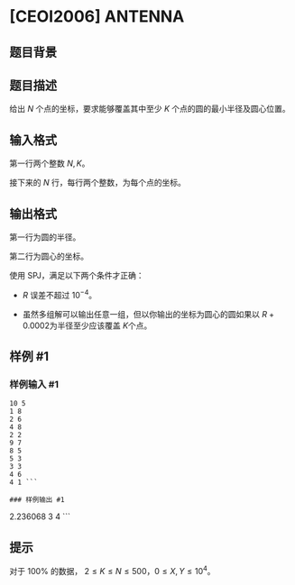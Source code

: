 # [CEOI2006] ANTENNA

## 题目背景



## 题目描述

给出 $N$ 个点的坐标，要求能够覆盖其中至少 $K$ 个点的圆的最小半径及圆心位置。

## 输入格式

第一行两个整数 $N,K$。

接下来的 $N$ 行，每行两个整数，为每个点的坐标。

## 输出格式

第一行为圆的半径。

第二行为圆心的坐标。

使用 SPJ，满足以下两个条件才正确：

- $R$ 误差不超过 $10^{-4}$。

- 虽然多组解可以输出任意一组，但以你输出的坐标为圆心的圆如果以 $R+0.0002$为半径至少应该覆盖 $K$个点。

## 样例 #1

### 样例输入 #1
```
10 5 
1 8 
2 6 
4 8 
2 2 
9 7 
8 5 
5 3 
3 3 
4 6 
4 1 ```

### 样例输出 #1

```
2.236068 
3 4 ```

## 提示

对于 $100\%$ 的数据， $2\le K\le N\le 500$，$0\le X,Y\le 10^4$。
